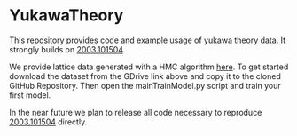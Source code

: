 # YukawaTheory


This repository provides code and example usage of yukawa theory data. 
It strongly builds on [2003.101504](https://journals.aps.org/prd/abstract/10.1103/PhysRevD.101.094507).

We provide lattice data generated with a HMC algorithm [here](https://drive.google.com/file/d/1kK4OLqhwGOCZuVmkXK2sYzNZ-gWjSvVJ/view?usp=sharing).
To get started download the dataset from the GDrive link above and copy it to the cloned GitHub Repository.
Then open the mainTrainModel.py script and train your first model.

In the near future we plan to release all code necessary to reproduce [2003.101504](https://journals.aps.org/prd/abstract/10.1103/PhysRevD.101.094507) directly. 
